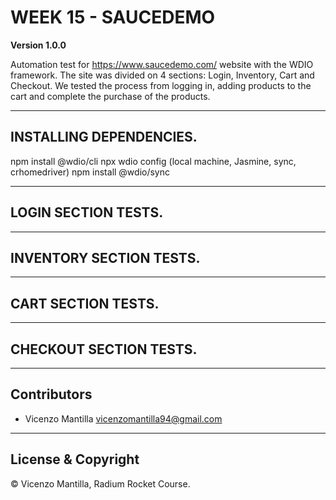 # WEEK 15 - SAUCEDEMO

**Version 1.0.0**

Automation test for https://www.saucedemo.com/ website with the WDIO framework. 
The site was divided on 4 sections: 
Login, Inventory, Cart and Checkout. We tested the process from logging in, adding products to the cart and complete the purchase of the products.

---

## INSTALLING DEPENDENCIES.

npm install @wdio/cli
npx wdio config (local machine, Jasmine, sync, crhomedriver)
npm install @wdio/sync

---

## LOGIN SECTION TESTS.


---

## INVENTORY SECTION TESTS.


---

## CART SECTION TESTS.



---

## CHECKOUT SECTION TESTS.



---

## Contributors

- Vicenzo Mantilla <vicenzomantilla94@gmail.com>

---

## License & Copyright

© Vicenzo Mantilla, Radium Rocket Course.